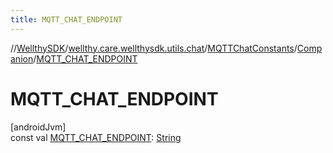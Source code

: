 ```yaml
---
title: MQTT_CHAT_ENDPOINT
---
```

//[WellthySDK](../../../../index.html)/[wellthy.care.wellthysdk.utils.chat](../../index.html)/[MQTTChatConstants](../index.html)/[Companion](index.html)/[MQTT_CHAT_ENDPOINT](-m-q-t-t_-c-h-a-t_-e-n-d-p-o-i-n-t.html)



# MQTT_CHAT_ENDPOINT



[androidJvm]\
const val [MQTT_CHAT_ENDPOINT](-m-q-t-t_-c-h-a-t_-e-n-d-p-o-i-n-t.html): [String](https://kotlinlang.org/api/latest/jvm/stdlib/kotlin/-string/index.html)




